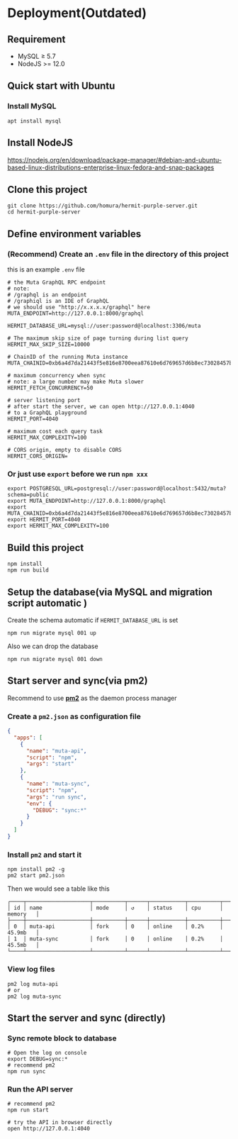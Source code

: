 # Deployment(Outdated)

## Requirement

- MySQL ≥ 5.7
- NodeJS >= 12.0

## Quick start with Ubuntu

### Install MySQL

```shell script
apt install mysql
```

## Install NodeJS

https://nodejs.org/en/download/package-manager/#debian-and-ubuntu-based-linux-distributions-enterprise-linux-fedora-and-snap-packages

## Clone this project

```
git clone https://github.com/homura/hermit-purple-server.git
cd hermit-purple-server
```

## Define environment variables

### (Recommend) Create an `.env` file in the directory of this project

this is an example `.env` file

```env
# the Muta GraphQL RPC endpoint
# note:
# /graphql is an endpoint
# /graphiql is an IDE of GraphQL
# we should use "http://x.x.x.x/graphql" here
MUTA_ENDPOINT=http://127.0.0.1:8000/graphql

HERMIT_DATABASE_URL=mysql://user:password@localhost:3306/muta

# The maximum skip size of page turning during list query
HERMIT_MAX_SKIP_SIZE=10000

# ChainID of the running Muta instance
MUTA_CHAINID=0xb6a4d7da21443f5e816e8700eea87610e6d769657d6b8ec73028457bf2ca4036

# maximum concurrency when sync
# note: a large number may make Muta slower
HERMIT_FETCH_CONCURRENCY=50

# server listening port
# after start the server, we can open http://127.0.0.1:4040
# to a GraphQL playground
HERMIT_PORT=4040

# maximum cost each query task
HERMIT_MAX_COMPLEXITY=100

# CORS origin, empty to disable CORS
HERMIT_CORS_ORIGIN=
```

### Or just use `export` before we run `npm xxx`

```
export POSTGRESQL_URL=postgresql://user:password@localhost:5432/muta?schema=public
export MUTA_ENDPOINT=http://127.0.0.1:8000/graphql
export MUTA_CHAINID=0xb6a4d7da21443f5e816e8700eea87610e6d769657d6b8ec73028457bf2ca4036
export HERMIT_PORT=4040
export HERMIT_MAX_COMPLEXITY=100
```

## Build this project

```
npm install
npm run build
```

## Setup the database(via MySQL and migration script automatic )

Create the schema automatic if `HERMIT_DATABASE_URL` is set

```
npm run migrate mysql 001 up
```

Also we can drop the database

```
npm run migrate mysql 001 down
```

## Start server and sync(via pm2)

Recommend to use **[pm2](https://pm2.keymetrics.io/)** as the daemon process manager

### Create a `pm2.json` as configuration file

```json
{
  "apps": [
    {
      "name": "muta-api",
      "script": "npm",
      "args": "start"
    },
    {
      "name": "muta-sync",
      "script": "npm",
      "args": "run sync",
      "env": {
        "DEBUG": "sync:*"
      }
    }
  ]
}
```

### Install `pm2` and start it

```
npm install pm2 -g
pm2 start pm2.json
```

Then we would see a table like this

```
┌────┬────────────────────┬──────────┬──────┬───────────┬──────────┬──────────┐
│ id │ name               │ mode     │ ↺    │ status    │ cpu      │ memory   │
├────┼────────────────────┼──────────┼──────┼───────────┼──────────┼──────────┤
│ 0  │ muta-api           │ fork     │ 0    │ online    │ 0.2%     │ 45.9mb   │
│ 1  │ muta-sync          │ fork     │ 0    │ online    │ 0.2%     │ 45.5mb   │
└────┴────────────────────┴──────────┴──────┴───────────┴──────────┴──────────┘
```

### View log files

```
pm2 log muta-api
# or
pm2 log muta-sync
```

## Start the server and sync (directly)

### Sync remote block to database

```
# Open the log on console
export DEBUG=sync:*
# recommend pm2
npm run sync
```

### Run the API server

```
# recommend pm2
npm run start

# try the API in browser directly
open http://127.0.0.1:4040
```
